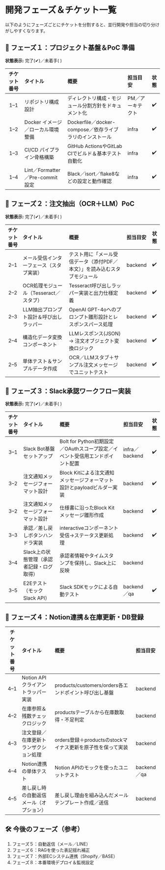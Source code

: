# 開発フェーズ＆チケット一覧

以下のようにフェーズごとにチケットを分割すると、並行開発や担当の切り分けがしやすくなります。

## 🚩 フェーズ１：プロジェクト基盤＆PoC 準備

**状態表示:** 完了(✔)／未着手( )

| チケット番号 | タイトル                             | 概要                                                       | 担当目安         | 状態 |
|:-----------:|:------------------------------------|:----------------------------------------------------------|:----------------|:----:|
| 1–1         | リポジトリ構成設計                  | ディレクトリ構成・モジュール分割方針をドキュメント化        | PM／アーキテクト | ✔️   |
| 1–2         | Docker イメージ／ローカル環境整備    | Dockerfile／docker-compose／依存ライブラリのインストール   | infra           | ✔️   |
| 1–3         | CI/CD パイプライン骨格構築          | GitHub ActionsやGitLab CIでビルド＆基本テスト自動化         | infra           | ✔️   |
| 1–4         | Lint／Formatter／Pre-commit 設定    | Black／isort／flake8などの設定と動作確認                   | infra           | ✔️   |

## 🚩 フェーズ２：注文抽出（OCR＋LLM）PoC

**状態表示:** 完了(✔)／未着手( )

| チケット番号 | タイトル                                       | 概要                                                                                   | 担当目安   | 状態 |
|:-----------:|:----------------------------------------------|:--------------------------------------------------------------------------------------|:----------|:----:|
| 2–1         | メール受信インターフェース（スタブ実装）      | テスト用に「メール受信データ（添付PDF／本文）」を読み込むスタブモジュール            | backend   | ✔️   |
| 2–2         | OCR処理モジュール（Tesseract／スタブ）        | Tesseract呼び出しラッパー実装と出力仕様定義                                           | backend   | ✔️   |
| 2–3         | LLM抽出プロンプト設計＆呼び出しラッパー       | OpenAI GPT-4oへのプロンプト雛形設計とレスポンスパース処理                             | backend   | ✔️   |
| 2–4         | 構造化データ変換コンポーネント               | LLMレスポンス(JSON) → 注文オブジェクト変換ロジック                                   | backend   | ✔️   |
| 2–5         | 単体テスト＆サンプルデータ作成               | OCR／LLMスタブ＋サンプル注文メッセージでユニットテスト                               | backend   | ✔️   |

## 🚩 フェーズ３：Slack承認ワークフロー実装

**状態表示:** 完了(✔)／未着手( )

| チケット番号 | タイトル                                       | 概要                                                                                   | 担当目安        | 状態 |
|:-----------:|:----------------------------------------------|:--------------------------------------------------------------------------------------|:---------------|:----:|
| 3–1         | Slack Bot基盤セットアップ                    | Bolt for Python初期設定／OAuthスコープ設定／イベント受信用エンドポイント配置          | infra／backend | ✔️   |
| 3–2         | 注文通知メッセージフォーマット設計           | Block Kitによる注文通知メッセージフォーマット設計とpayloadビルダー実装               | backend        | ✔️   |
| 3–2         | 注文通知メッセージフォーマット設計           | 仕様書に沿ったBlock Kitメッセージ雛形作成                                            | backend           | ✔️   |
| 3–3         | 承認／差し戻しボタンハンドラ実装             | interactiveコンポーネント受信→ステータス更新処理                                      | backend           | ✔️   |
| 3–4         | Slack上の状態管理（承認者記録・ログ取得）    | 承認者情報やタイムスタンプを保持し、Slack上に反映                                      | backend           |
| 3–5         | E2Eテスト（モックSlack API）                | Slack SDKモックによる自動テスト                                                      | backend／qa       | ✔️   |

## 🚩 フェーズ４：Notion連携＆在庫更新・DB登録

| チケット番号 | タイトル                                       | 概要                                                                                   | 担当目安         |
|:-----------:|:----------------------------------------------|:--------------------------------------------------------------------------------------|:----------------|
| 4–1         | Notion APIクライアントラッパー実装           | products/customers/orders各エンドポイント呼び出し基盤                                 | backend         |
| 4–2         | 在庫参照＆残数チェックロジック               | productsテーブルから在庫数取得・不足判定                                              | backend         |
| 4–3         | 注文登録／在庫更新トランザクション処理       | orders登録＋productsのstockマイナス更新を原子性を保って実装                            | backend         |
| 4–4         | Notion連携の単体テスト                       | Notion APIのモックを使ったユニットテスト                                               | backend／qa     |
| 4–5         | 差し戻し時の自動返信メール（オプション）      | 差し戻し理由を組み込んだメールテンプレート作成／送信                                   | backend         |

## 🛠 今後のフェーズ（参考）

1. フェーズ５：自動返信（メール／LINE）
2. フェーズ６：RAGを使った表記揺れ補正
3. フェーズ７：外部ECシステム連携（Shopify／BASE）
4. フェーズ８：本番環境デプロイ＆監視設定
